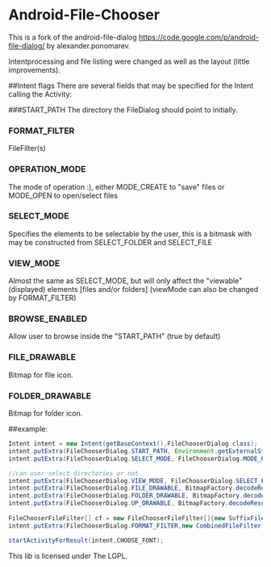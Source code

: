 Android-File-Chooser
====================
This is a fork of the android-file-dialog https://code.google.com/p/android-file-dialog/ by alexander.ponomarev.

Intentprocessing and file listing were changed as well as the layout (little improvements).

##Intent flags
There are several fields that may be specified for the Intent calling the Activity:

###START_PATH
The directory the FileDialog should point to initially.

### FORMAT_FILTER
FileFilter(s)

### OPERATION_MODE
The mode of operation :), either MODE_CREATE to "save" files or MODE_OPEN to open/select files

### SELECT_MODE
Specifies the elements to be selectable by the user, this is a bitmask with may be constructed from SELECT_FOLDER and SELECT_FILE

### VIEW_MODE
Almost the same as SELECT_MODE, but will only affect the "viewable" (displayed) elements [files and/or folders] (viewMode can also be changed by FORMAT_FILTER)

### BROWSE_ENABLED
Allow user to browse inside the "START_PATH" (true by default)

### FILE_DRAWABLE
Bitmap for file icon.

### FOLDER_DRAWABLE
Bitmap for folder icon.


##example:
```java
Intent intent = new Intent(getBaseContext(),FileChooserDialog.class);
intent.putExtra(FileChooserDialog.START_PATH, Environment.getExternalStorageDirectory().getAbsolutePath());
intent.putExtra(FileChooserDialog.SELECT_MODE, FileChooserDialog.MODE_OPEN);

//can user select directories or not
intent.putExtra(FileChooserDialog.VIEW_MODE, FileChooserDialog.SELECT_FILE);
intent.putExtra(FileChooserDialog.FILE_DRAWABLE, BitmapFactory.decodeResource(getResources(),R.drawable.fontfile));
intent.putExtra(FileChooserDialog.FOLDER_DRAWABLE, BitmapFactory.decodeResource(getResources(),R.drawable.folder));
intent.putExtra(FileChooserDialog.UP_DRAWABLE, BitmapFactory.decodeResource(getResources(),R.drawable.folderup));
                             
FileChooserFileFilter[] cf = new FileChooserFileFilter[]{new SuffixFileFilter(new String[]{"ttf"}),new FolderFileFilter()}; 
intent.putExtra(FileChooserDialog.FORMAT_FILTER,new CombinedFileFilter(cf,CombinedCheck.OR));

startActivityForResult(intent,CHOOSE_FONT);
```

This lib is licensed under The LGPL.
